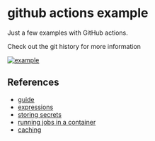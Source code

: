 # github actions example

Just a few examples with GitHub actions.

Check out the git history for more information

[![example](https://github.com/dtrifiro/github-actions-examples/actions/workflows/tests.yml/badge.svg)](https://github.com/dtrifiro/github-actions-examples/actions/workflows/tests.yml)

## References

- [guide](https://docs.github.com/en/actions/guides)
- [expressions](https://docs.github.com/en/actions/learn-github-actions/expressions)
- [storing secrets](https://docs.github.com/en/actions/using-workflows/about-workflows#storing-secrets)
- [running jobs in a container](https://docs.github.com/en/actions/using-jobs/running-jobs-in-a-container#example-running-a-job-within-a-container)
- [caching](https://docs.github.com/en/actions/using-workflows/caching-dependencies-to-speed-up-workflows)

